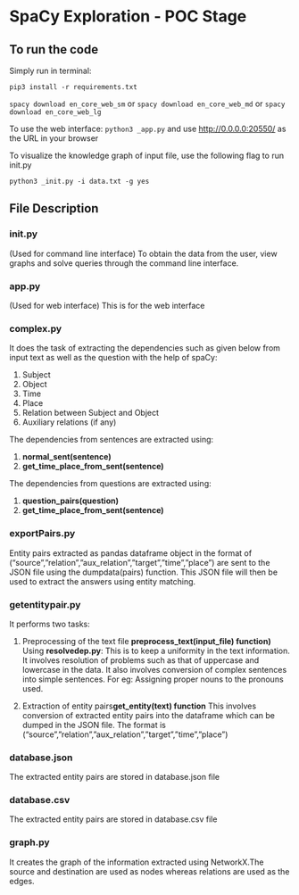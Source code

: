 # SpaCy Exploration - POC Stage


## To run the code

Simply run in terminal:

`pip3 install -r requirements.txt`

`spacy download en_core_web_sm` or 
`spacy download en_core_web_md` or
`spacy download en_core_web_lg`

To use the web interface:
`python3 _app.py` and use <http://0.0.0.0:20550/> as the URL in your browser

To visualize the knowledge graph of input file, use the following flag to run init.py

`python3 _init.py -i data.txt -g yes`


## File Description ##

### init.py ###

(Used for command line interface)
To obtain the data from the user, view graphs and solve queries through the command line interface.


### app.py ###

(Used for web interface)
This is for the web interface

### complex.py ###

It does the task of extracting the dependencies such as given below from input text as well as the question with the help of spaCy:
1. Subject
2. Object
3. Time
4. Place
5. Relation between Subject and Object
6. Auxiliary relations (if any)

The dependencies from sentences are extracted using: 
1. **normal_sent(sentence)**
2. **get_time_place_from_sent(sentence)**


The dependencies from questions are extracted using:
1. **question_pairs(question)**
2. **get_time_place_from_sent(sentence)**

### exportPairs.py ###

Entity pairs extracted as pandas dataframe object in the format of (“source”,”relation”,”aux_relation”,”target”,”time”,”place”) are sent to the JSON file using the dumpdata(pairs) function. This JSON file will then be used to extract the answers using entity matching.

### getentitypair.py ###

It performs two tasks:
1. Preprocessing of the text file **preprocess_text(input_file) function)**
Using **resolvedep.py**:
This is to keep a uniformity in the text information. It involves resolution of problems such as that of uppercase and lowercase in the data.
It also involves conversion of complex sentences into simple sentences. For eg: Assigning proper nouns to the pronouns used.

2. Extraction of entity pairs**get_entity(text) function**
This involves conversion of extracted entity pairs into the dataframe which can be dumped in the JSON file. The format is 
(“source”,”relation”,”aux_relation”,”target”,”time”,”place”)

### database.json ###
The extracted entity pairs are stored in database.json file

### database.csv ###
The extracted entity pairs are stored in database.csv file


### graph.py ###
It creates the graph of the information extracted using NetworkX.The source and destination are used as nodes whereas relations are used as the edges.

